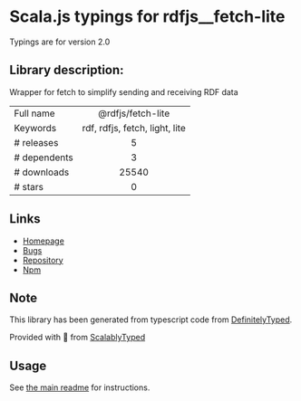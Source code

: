 
# Scala.js typings for rdfjs__fetch-lite

Typings are for version 2.0

## Library description:
Wrapper for fetch to simplify sending and receiving RDF data

|                    |                 |
| ------------------ | :-------------: |
| Full name          | @rdfjs/fetch-lite |
| Keywords           | rdf, rdfjs, fetch, light, lite |
| # releases         | 5 |
| # dependents       | 3 |
| # downloads        | 25540 |
| # stars            | 0 |

## Links
- [Homepage](https://github.com/rdfjs-base/fetch-lite)
- [Bugs](https://github.com/rdfjs-base/fetch-lite/issues)
- [Repository](https://github.com/rdfjs-base/fetch-lite)
- [Npm](https://www.npmjs.com/package/%40rdfjs%2Ffetch-lite)
    


## Note
This library has been generated from typescript code from [DefinitelyTyped](https://definitelytyped.org).

Provided with :purple_heart: from [ScalablyTyped](https://github.com/oyvindberg/ScalablyTyped)

## Usage
See [the main readme](../../readme.md) for instructions.


